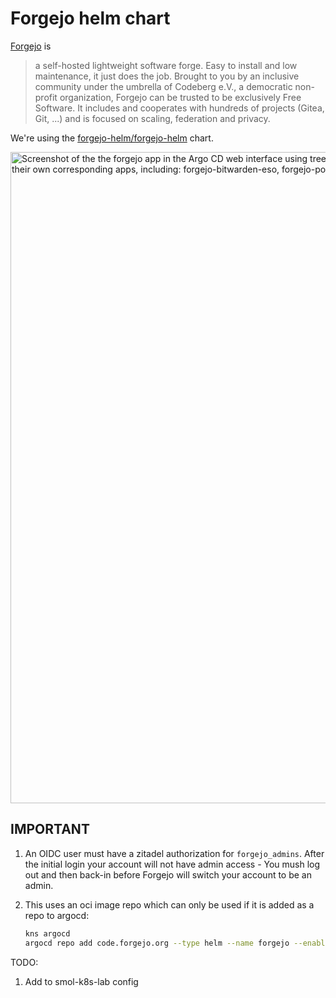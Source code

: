 # Forgejo helm chart

[Forgejo](https://forgejo.org/) is

> a self-hosted lightweight software forge. Easy to install and low maintenance, it just does the job. Brought to you by an inclusive community under the umbrella of Codeberg e.V., a democratic non-profit organization, Forgejo can be trusted to be exclusively Free Software. It includes and cooperates with hundreds of projects (Gitea, Git, ...) and is focused on scaling, federation and privacy.

We're using the [forgejo-helm/forgejo-helm](https://code.forgejo.org/forgejo-helm/forgejo-helm) chart.

<img width="1042" alt="Screenshot of the the forgejo app in the Argo CD web interface using tree view mode. You can see the forgejo app branches into 4 appsets that all have their own corresponding apps, including: forgejo-bitwarden-eso, forgejo-postgres-app-set, forgejo-valkey-cluster-appset, and forgejo-web-app-set" src="https://github.com/user-attachments/assets/e712db42-8241-41ab-8a3d-ae05daa8991a" />


## IMPORTANT

1. An OIDC user must have a zitadel authorization for `forgejo_admins`. After the initial login your account will not have admin access - You mush log out and then back-in before Forgejo will switch your account to be an admin.

2. This uses an oci image repo which can only be used if it is added as a repo to argocd:

    ```bash
    kns argocd
    argocd repo add code.forgejo.org --type helm --name forgejo --enable-oci
    ```

TODO:

1. Add to smol-k8s-lab config
